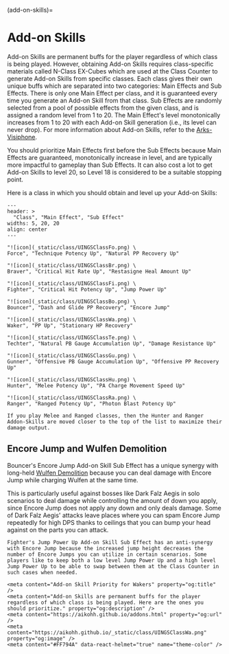 (add-on-skills)=
# Add-on Skills

Add-on Skills are permanent buffs for the player regardless of which class is being played.
However, obtaining Add-on Skills requires class-specific materials called N-Class EX-Cubes which are used at the Class Counter to generate Add-on Skills from specific classes.
Each class gives their own unique buffs which are separated into two categories: Main Effects and Sub Effects.
There is only one Main Effect per class, and it is guaranteed every time you generate an Add-on Skill from that class.
Sub Effects are randomly selected from a pool of possible effects from the given class, and is assigned a random level from 1 to 20.
The Main Effect's level monotonically increases from 1 to 20 with each Add-on Skill generation (i.e., its level can never drop).
For more information about Add-on Skills, refer to the [Arks-Visiphone](https://pso2na.arks-visiphone.com/wiki/Portal:New_Genesis/Add-on_Skills).

You should prioritize Main Effects first before the Sub Effects because Main Effects are guaranteed, monotonically increase in level, and are typically more impactful to gameplay than Sub Effects.
It can also cost a lot to get Add-on Skills to level 20, so Level 18 is considered to be a suitable stopping point.

Here is a class in which you should obtain and level up your Add-on Skills:

```{csv-table}
---
header: >
  "Class", "Main Effect", "Sub Effect"
widths: 5, 20, 20
align: center
---

"![icon](_static/class/UINGSClassFo.png) \
Force", "Technique Potency Up", "Natural PP Recovery Up"

"![icon](_static/class/UINGSClassBr.png) \
Braver", "Critical Hit Rate Up", "Restasigne Heal Amount Up"

"![icon](_static/class/UINGSClassFi.png) \
Fighter", "Critical Hit Potency Up", "Jump Power Up"

"![icon](_static/class/UINGSClassBo.png) \
Bouncer", "Dash and Glide PP Recovery", "Encore Jump"

"![icon](_static/class/UINGSClassWa.png) \
Waker", "PP Up", "Stationary HP Recovery"

"![icon](_static/class/UINGSClassTe.png) \
Techter", "Natural PB Gauge Accumulation Up", "Damage Resistance Up"

"![icon](_static/class/UINGSClassGu.png) \
Gunner", "Offensive PB Gauge Accumulation Up", "Offensive PP Recovery Up"

"![icon](_static/class/UINGSClassHu.png) \
Hunter", "Melee Potency Up", "PA Charge Movement Speed Up"

"![icon](_static/class/UINGSClassRa.png) \
Ranger", "Ranged Potency Up", "Photon Blast Potency Up"

```

```{note}
If you play Melee and Ranged classes, then the Hunter and Ranger Addon-Skills are moved closer to the top of the list to maximize their damage output.
```

## Encore Jump and Wulfen Demolition

Bouncer's Encore Jump Add-on Skill Sub Effect has a unique synergy with long-held [Wulfen Demolition](#wulfen-demolition) because you can deal damage with Encore Jump while charging Wulfen at the same time.

This is particularly useful against bosses like Dark Falz Aegis in solo scenarios to deal damage while controlling the amount of down you apply, since Encore Jump does not apply any down and only deals damage.
Some of Dark Falz Aegis' attacks leave places where you can spam Encore Jump repeatedly for high DPS thanks to ceilings that you can bump your head against on the parts you can attack.

```{note}
Fighter's Jump Power Up Add-on Skill Sub Effect has an anti-synergy with Encore Jump because the increased jump height decreases the number of Encore Jumps you can utilize in certain scenarios. Some players like to keep both a low level Jump Power Up and a high level Jump Power Up to be able to swap between them at the Class Counter in such cases when needed.
```

```{raw} html
<meta content="Add-on Skill Priority for Wakers" property="og:title" />
<meta content="Add-on Skills are permanent buffs for the player regardless of which class is being played. Here are the ones you should prioritize." property="og:description" />
<meta content="https://aikohh.github.io/addons.html" property="og:url" />
<meta content="https://aikohh.github.io/_static/class/UINGSClassWa.png" property="og:image" />
<meta content="#FF794A" data-react-helmet="true" name="theme-color" />
```
